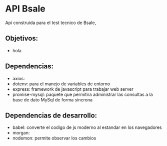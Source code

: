 # API Bsale

Api construida para el test tecnico de Bsale,

## Objetivos:

<ul>
<li>hola</li>
</ul>

## Dependencias:

<ul>
  <li>axios:</li>
  <li>dotenv: para el manejo de variables de entorno</li>
  <li>express: framework de javascript para trabajar web server</li>
  <li>promise-mysql: paquete que permitira administrar las consultas a la base de dato MySql de forma sincrona</li>
</ul>

## Dependencias de desarrollo:

<ul>
  <li>babel: converte el codigo de js moderno al estandar en los navegadores</li>
  <li>morgan:</li>
  <li>nodemon: permite observar los cambios</li>
</ul>
